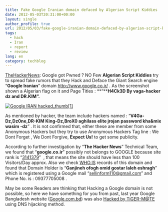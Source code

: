 ```yaml
---
title: Fake Google Iranian domain defaced by Algerian Script Kiddies
date: 2012-05-03T20:31:00+00:00
layout: single
author_profile: true
url: 2012/05/03/fake-google-iranian-domain-defaced-by-algerian-script-kiddies/
tags:
  - hack
  - Iran
  - report
  - review
lang: en
category: techblog
---
```

[TheHackerNews](http://thehackernews.com/2012/05/google-iraq-defaced-by-anonymous.html): Google got Pwned ? NO Few **Algerian Script Kiddies** try to spread fake rumors that they Hack and Deface the Giant Search engine “**Google Iranian**” domain <http://www.google.co.ir/> . As the screenshot shown a Algerian flag on it and Page Titles : **“****H4Ck3D By vaga-hacker dz and DR.KIM”.**

[![Google IRAN hacked_thumb[1]](/images/2012/05/Google-IRAN-hacked_thumb1.jpg)](/images/2012/05/Google-IRAN-hacked_thumb1.jpg)

As mentioned by hacker, the team include hackers named : “**V4Ga-Dz,Dz0ne,DR-KIM King-Dz,BroX0 aghilass elite jrojan password kha&mix wasim -dz**” . It is not confirmed that, either these are member from some Anonymous Hackers but they try to use Anonymous Hackers Tag line : We Dont Forget , We Dont Forgive, **Expect Us!** to get some publicity.

According to further investigation by “**The Hacker News**” Technical Team, we found that “**google.co.ir**” possibly not belongs to GOOGLE because site rank is “[3141379](http://www.alexa.com/siteinfo/http://google.co.ir)”  , that means the site should have less than 100 Visitors/Day approx. Also we check [WHO.IS](http://who.is/whois/google.co.ir/) records of this domain and found that Domain Holder is “**Ganjineh ofogh omid gostar laleh eshragh**” which is registered using a Google mail “sellinform110@gmail.com” and Phone No. is : 09377705008 .

May be some Readers are thinking that Hacking a Google domain is not possible, so here we have something for you from past, last year Google Bangladesh website ([Google.com.bd](http://google.com.bd/)) was also [Hacked by TiGER-M@TE](http://thehackernews.com/2011/01/google-bangladesh-website-googlecombd.html) using DNS hijacking method.